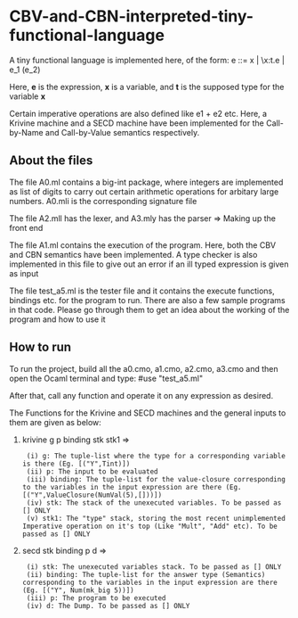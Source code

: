 # CBV-and-CBN-interpreted-tiny-functional-language

A tiny functional language is implemented here, of the form: e ::= x | \x:t.e | e_1 (e_2)

Here, **e** is the expression, **x** is a variable, and **t** is the supposed type for the variable **x**

Certain imperative operations are also defined like e1 + e2 etc. Here, a Krivine machine and a SECD machine have been implemented for the Call-by-Name and Call-by-Value semantics respectively.

## About the files

The file A0.ml contains a big-int package, where integers are implemented as list of digits to carry out certain arithmetic operations for arbitary large numbers. A0.mli is the corresponding signature file

The file A2.mll has the lexer, and A3.mly has the parser => Making up the front end

The file A1.ml contains the execution of the program. Here, both the CBV and CBN semantics have been implemented. A type checker is also implemented in this file to give out an error if an ill typed expression is given as input 

The file test_a5.ml is the tester file and it contains the execute functions, bindings etc. for the program to run. There are also a few sample programs in that code. Please go through them to get an idea about the working of the program and how to use it

## How to run

To run the project, build all the a0.cmo, a1.cmo, a2.cmo, a3.cmo and then open the Ocaml terminal and type: #use "test_a5.ml" 

After that, call any function and operate it on any expression as desired.

The Functions for the Krivine and SECD machines and the general inputs to them are given as below:

1. krivine g p binding stk stk1 => 

        (i) g: The tuple-list where the type for a corresponding variable is there (Eg. [("Y",Tint)])
        (ii) p: The input to be evaluated
        (iii) binding: The tuple-list for the value-closure corresponding to the variables in the input expression are there (Eg. [("Y",ValueClosure(NumVal(5),[]))])
        (iv) stk: The stack of the unexecuted variables. To be passed as [] ONLY
        (v) stk1: The "type" stack, storing the most recent unimplemented Imperative operation on it's top (Like "Mult", "Add" etc). To be passed as [] ONLY
  
2. secd stk binding p d =>

        (i) stk: The unexecuted variables stack. To be passed as [] ONLY
        (ii) binding: The tuple-list for the answer type (Semantics) corresponding to the variables in the input expression are there (Eg. [("Y", Num(mk_big 5))])
        (iii) p: The program to be executed
        (iv) d: The Dump. To be passed as [] ONLY

 
